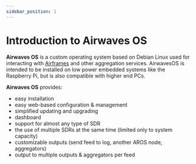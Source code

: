 ```yaml
---
sidebar_position: 1
---
```


# Introduction to Airwaves OS

**Airwaves OS** is a custom operating system based on Debian Linux used for interacting with [Airframes](https://airframes.io) and other aggregation services. AirwavesOS is intended to be installed on low power embedded systems like the Raspberry Pi, but is also compatible with higher end PCs.

**Airwaves OS** provides:
- easy installation
- easy web-based configuration & management
- simplified updating and upgrading
- dashboard
- support for almost any type of SDR
- the use of multiple SDRs at the same time (limited only to system capacity)
- customizable outputs (send feed to log, another AROS node, aggregators)
- output to multiple outputs & aggregators per feed
